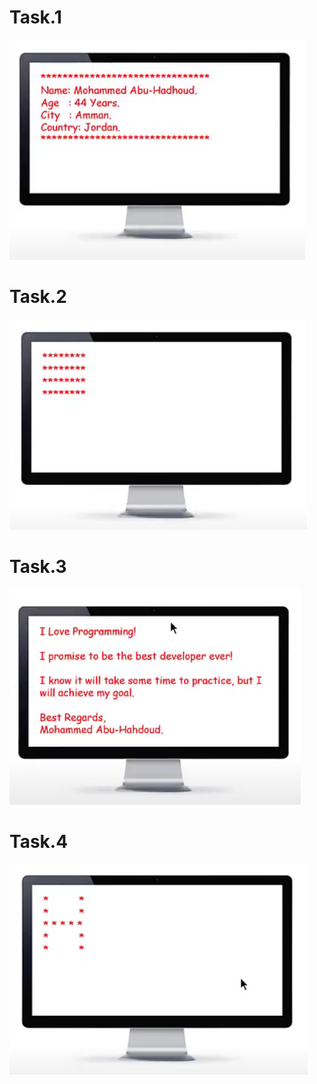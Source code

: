 # Task.1
![Task_1](https://github.com/GeorgeHanyMilad/Abu_Hadhoud-Tasks-With-CPP/blob/master/Print%20Statements/Images/Task_1.png?raw=true)
<br>

# Task.2
![Task_2](https://github.com/GeorgeHanyMilad/Abu_Hadhoud-Tasks-With-CPP/blob/master/Print%20Statements/Images/Task_2.png?raw=true)
<br>

# Task.3
![Task_3](https://github.com/GeorgeHanyMilad/Abu_Hadhoud-Tasks-With-CPP/blob/master/Print%20Statements/Images/Task_3.png?raw=true)
<br>

# Task.4
![Task_4](https://github.com/GeorgeHanyMilad/Abu_Hadhoud-Tasks-With-CPP/blob/master/Print%20Statements/Images/Task_4.png?raw=true)
<br>